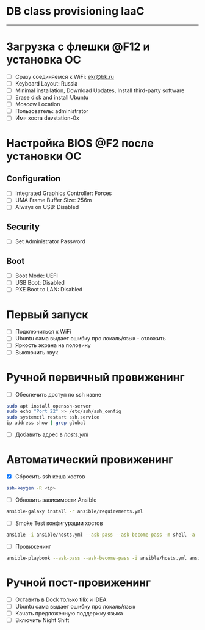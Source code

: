 # DB class provisioning IaaC

---

# Загрузка с флешки @F12 и установка ОС
- [ ] Сразу соединяемся к WiFi: ekr@bk.ru
- [ ] Keyboard Layout: Russia
- [ ] Minimal installation, Download Updates, Install third-party software
- [ ] Erase disk and install Ubuntu
- [ ] Moscow Location
- [ ] Пользователь: administrator
- [ ] Имя хоста devstation-0x

# Настройка BIOS @F2 после установки ОС
## Configuration
- [ ] Integrated Graphics Controller: Forces
- [ ] UMA Frame Buffer Size: 256m
- [ ] Always on USB: Disabled
## Security
- [ ] Set Administrator Password
## Boot
- [ ] Boot Mode: UEFI
- [ ] USB Boot: Disabled
- [ ] PXE Boot to LAN: Disabled

# Первый запуск
- [ ] Подключиться к WiFi
- [ ] Ubuntu сама выдает ошибку про локаль/язык - отложить
- [ ] Яркость экрана на половину
- [ ] Выключить звук

# Ручной первичный провиженинг
- [ ] Обеспечить доступ по ssh извне
```bash
sudo apt install openssh-server
sudo echo "Port 22" >> /etc/ssh/ssh_config
sudo systemctl restart ssh.service 
ip address show | grep global
```
- [ ] Добавить адрес в _hosts.yml_

# Автоматический провиженинг
- [x] Cбросить ssh кеша хостов
```bash
ssh-keygen -R <ip>
```

- [ ] Обновить зависимости Ansible
```bash
ansible-galaxy install -r ansible/requirements.yml
```

- [ ] Smoke Test конфигурации хостов
```bash
ansible -i ansible/hosts.yml --ask-pass --ask-become-pass -m shell -a 'uname -a' all
```

- [ ] Провиженинг
```bash
ansible-playbook --ask-pass --ask-become-pass -i ansible/hosts.yml ansible/inventory.yml [--limit dev_stations] [--tags "ansible"] [--skip-tags "docker"] [--start-at-task='Shut down CI docker containers'] [--step] [-vvv]
```

# Ручной пост-провиженинг
- [ ] Оставить в Dock только tilix и IDEA
- [ ] Ubuntu сама выдает ошибку про локаль/язык
- [ ] Качать предложенную поддержку языка
- [ ] Включить Night Shift

